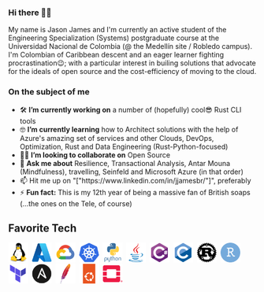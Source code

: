 ### Hi there 👋🏾

My name is Jason James and I'm currently an active student of the Engineering Specialization (Systems) postgraduate course at the Universidad Nacional de Colombia (@ the Medellín site / Robledo campus). I'm Colombian of Caribbean descent and an eager learner fighting procrastination😉; with a particular interest in builing solutions that advocate for the ideals of open source and the cost-efficiency of moving to the cloud.

<div id="bio">
  <h3>On the subject of me</h3>
  <ul>
    <li>🛠️ <strong>I’m currently working on</strong> a number of (hopefully) cool😎 Rust CLI tools</li>
    <li>🤓 <strong>I’m currently learning</strong> how to Architect solutions with the help of Azure's amazing set of services and other Clouds, DevOps, Optimization, Rust and Data Engineering (Rust-Python-focused)</li>
    <li>🤝🏾 <strong>I’m looking to collaborate on</strong> Open Source</li>
    <li>💬 <strong>Ask me about</strong> Resilience, Transactional Analysis, Antar Mouna (Mindfulness), travelling, Seinfeld and Microsoft Azure (in that order)</li>
    <li>📫 Hit me up on "["https://www.linkedin.com/in/jjamesbr/"]", preferably</li>
    <li>⚡ <strong>Fun fact:</strong> This is my 12th year of being a massive fan of British soaps (...the ones on the Tele, of course)</li>
  </ul>
</div>



## Favorite Tech
<div>
  <img src="https://github.com/devicons/devicon/blob/master/icons/linux/linux-original.svg" title="linux" alt="linux" width="40" height="40"/>&nbsp;
  <img src="https://github.com/devicons/devicon/blob/master/icons/azure/azure-original.svg"  title="Azure" alt="Azure" width="40" height="40"/>&nbsp;
  <img src="https://github.com/devicons/devicon/blob/master/icons/googlecloud/googlecloud-original.svg" title="gcp" alt="gcp" width="40" height="40"/>&nbsp;
  <img src="https://github.com/devicons/devicon/blob/master/icons/kubernetes/kubernetes-original.svg"  title="K8s" alt="K8s" width="40" height="40"/>&nbsp;
  <img src="https://github.com/devicons/devicon/blob/master/icons/python/python-original-wordmark.svg" title="Python" alt="Py" width="40" height="40"/>&nbsp;
  <img src="https://github.com/devicons/devicon/blob/master/icons/java/java-original.svg" title="Java" alt="Java" width="40" height="40"/>&nbsp;
  <img src="https://github.com/devicons/devicon/blob/master/icons/csharp/csharp-original.svg" title="csh" alt="csh" width="40" height="40"/>&nbsp;
  <img src="https://github.com/devicons/devicon/blob/master/icons/c/c-original.svg" title="C" alt="C" width="40" height="40"/>&nbsp;
  <img src="https://github.com/devicons/devicon/blob/master/icons/rust/rust-original.svg" title="Rust" alt="Rust" width="40" height="40"/>&nbsp;
  <img src="https://github.com/devicons/devicon/blob/master/icons/rstudio/rstudio-original.svg" title="R" alt="R" width="40" height="40"/>&nbsp;
  <img src="https://github.com/devicons/devicon/blob/master/icons/terraform/terraform-original.svg"  title="tf" alt="tf" width="40" height="40"/>&nbsp;
  <img src="https://github.com/devicons/devicon/blob/master/icons/ansible/ansible-original.svg" title="ansible" alt="ansible" width="40" height="40"/>&nbsp;
  <img src="https://github.com/devicons/devicon/blob/master/icons/apache/apache-original.svg"  title="apache" alt="apache" width="40" height="40"/>&nbsp;
  <img src="https://github.com/devicons/devicon/blob/master/icons/ubuntu/ubuntu-original.svg" title="ubuntu" alt="ubuntu" width="40" height="40"/>&nbsp;
  <img src="https://github.com/devicons/devicon/blob/master/icons/openstack/openstack-original.svg"  title="ostack" alt="ostack" width="40" height="40"/>&nbsp;
  <div>
